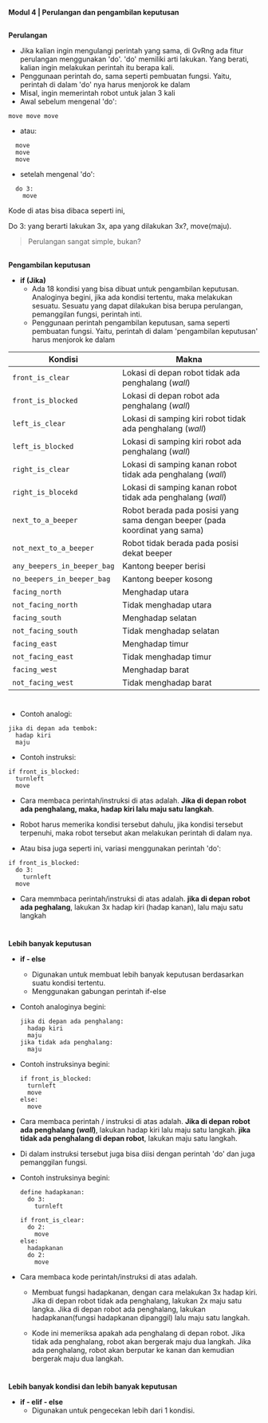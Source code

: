 **Modul 4 | Perulangan dan pengambilan keputusan**
##
**Perulangan**

  - Jika kalian ingin mengulangi perintah yang sama, di GvRng ada fitur perulangan menggunakan 'do'.
'do' memiliki arti lakukan. Yang berati, kalian ingin melakukan perintah itu berapa kali.
  - Penggunaan perintah do, sama seperti pembuatan fungsi. Yaitu, perintah di dalam 'do' nya harus menjorok ke dalam
  - Misal, ingin memerintah robot untuk jalan 3 kali
  - Awal sebelum mengenal 'do':
  ```
  move move move
  ```
  - atau:
  ```  
    move
    move
    move
  ```
  - setelah mengenal 'do':
  ```
    do 3:
      move
  ```
  Kode di atas bisa dibaca seperti ini,
  
  Do 3: yang berarti lakukan 3x, apa yang dilakukan 3x?, move(maju).
  
> Perulangan sangat simple, bukan?

##

**Pengambilan keputusan**
- **if (Jika)**
  - Ada 18 kondisi yang bisa dibuat untuk pengambilan keputusan. Analoginya begini, jika ada kondisi tertentu, maka melakukan sesuatu. Sesuatu yang dapat dilakukan bisa berupa perulangan, pemanggilan fungsi, perintah inti.
  - Penggunaan perintah pengambilan keputusan, sama seperti pembuatan fungsi. Yaitu, perintah di dalam 'pengambilan keputusan' harus menjorok ke dalam

| **Kondisi**  | **Makna** |
| ------------- | ------------- |
| `front_is_clear`  | Lokasi di depan robot tidak ada penghalang (_wall_)  |
| `front_is_blocked`  | Lokasi di depan robot ada penghalang (_wall_)  |
| `left_is_clear`  | Lokasi di samping kiri robot tidak ada penghalang (_wall_)  |
| `left_is_blocked`  | Lokasi di samping kiri robot ada penghalang (_wall_)  |
| `right_is_clear`  | Lokasi di samping kanan robot tidak ada penghalang (_wall_)  |
| `right_is_blocekd`  | Lokasi di samping kanan robot tidak ada penghalang (_wall_)  |
| `next_to_a_beeper`  | Robot berada pada posisi yang sama dengan beeper (pada koordinat yang sama)  |
| `not_next_to_a_beeper`  | Robot tidak berada pada posisi dekat beeper  |
| `any_beepers_in_beeper_bag`  | Kantong beeper berisi  |
| `no_beepers_in_beeper_bag`  | Kantong beeper kosong  |
| `facing_north`  | Menghadap utara  |
| `not_facing_north`  | Tidak menghadap utara  |
| `facing_south`  | Menghadap selatan  |
| `not_facing_south`  | Tidak menghadap selatan  |
| `facing_east`  | Menghadap timur  |
| `not_facing_east`  | Tidak menghadap timur  |
| `facing_west`  | Menghadap barat  |
| `not_facing_west`  | Tidak menghadap barat  |

#

  - Contoh analogi:
  ```
  jika di depan ada tembok:
    hadap kiri
    maju
  ```
  - Contoh instruksi:
  ```
  if front_is_blocked:
    turnleft
    move
  ```
  - Cara membaca perintah/instruksi di atas adalah. **Jika di depan robot ada penghalang, maka, hadap kiri lalu maju satu langkah**.
  - Robot harus memerika kondisi tersebut dahulu, jika kondisi tersebut terpenuhi, maka robot tersebut akan melakukan perintah di dalam nya.

  - Atau bisa juga seperti ini, variasi menggunakan perintah 'do':
  ```
  if front_is_blocked:
    do 3:
      turnleft
    move
  ```
  - Cara memmbaca perintah/instruksi di atas adalah. **jika di depan robot ada peghalang**, lakukan 3x hadap kiri (hadap kanan), lalu maju satu langkah

#

**Lebih banyak keputusan**
- **if - else**
  - Digunakan untuk membuat lebih banyak keputusan berdasarkan suatu kondisi tertentu.
  - Menggunakan gabungan perintah if-else

- Contoh analoginya begini:
  ```
  jika di depan ada penghalang:
    hadap kiri
    maju
  jika tidak ada penghalang:
    maju
  ```
- Contoh instruksinya begini:
  ```
  if front_is_blocked:
    turnleft
    move
  else:
    move
  ```
- Cara membaca perintah / instruksi di atas adalah. **Jika di depan robot ada penghalang (_wall_)**, lakukan hadap kiri lalu maju satu langkah. **jika tidak ada penghalang di depan robot**, lakukan maju satu langkah.
  
- Di dalam instruksi tersebut juga bisa diisi dengan perintah 'do' dan juga pemanggilan fungsi.
- Contoh instruksinya begini:
  ```
  define hadapkanan:
    do 3:
      turnleft
  
  if front_is_clear:
    do 2:
      move
  else:
    hadapkanan
    do 2:
      move
  ```
- Cara membaca kode perintah/instruksi di atas adalah.
    - Membuat fungsi hadapkanan, dengan cara melakukan 3x hadap kiri. Jika di depan robot tidak ada penghalang, lakukan 2x maju satu langka. Jika di depan robot ada penghalang, lakukan hadapkanan(fungsi hadapkanan dipanggil) lalu maju satu langkah.
      
    - Kode ini memeriksa apakah ada penghalang di depan robot. Jika tidak ada penghalang, robot akan bergerak maju dua langkah. Jika ada penghalang, robot akan berputar ke kanan dan kemudian bergerak maju dua langkah.
 
#

**Lebih banyak kondisi dan lebih banyak keputusan**
- **if - elif - else** 
  - Digunakan untuk pengecekan lebih dari 1 kondisi.
